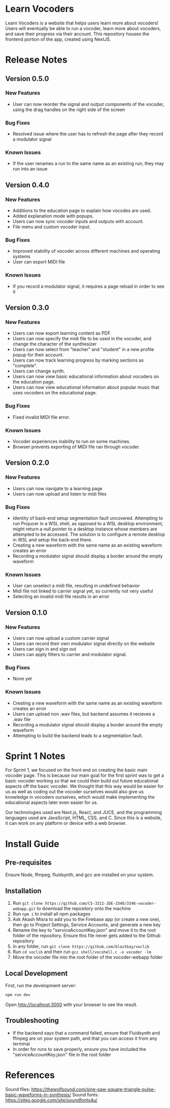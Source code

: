 # Learn Vocoders
Learn Vocoders is a website that helps users learn more about vocoders! Users will eventually be able to run a vocoder, learn more about vocoders, and save their progress via their account. This repository houses the frontend portion of the app, created using NextJS.

# Release Notes
## Version 0.5.0
### New Features
- User can now reorder the signal and output components of the vocoder, using the drag handles on the right side of the screen

### Bug Fixes
- Resolved issue where the user has to refresh the page after they record a modulator signal

### Known Issues
- If the user renames a run to the same name as an existing run, they may run into an issue

## Version 0.4.0
### New Features
- Additions to the education page to explain how vocodes are used.
- Added explanation mode with popups.
- Users can now sync vocoder inputs and outputs with account.
- File menu and custom vocoder input.

### Bug Fixes
- Improved stability of vocoder across different machines and operating systems
- User can export MIDI file

### Known Issues
- If you record a modulator signal, it requires a page reload in order to see it

## Version 0.3.0
### New Features
- Users can now export learning content as PDF.
- Users can now specify the midi file to be used in the vocoder, and change the character of the synthesizer
- Users can now select from "teacher" and "student" in a new profile popup for their account.
- Users can now track learning progress by marking sections as "complete".
- Users can change synth.
- Users can now view basic educational information about vocoders on the education page.
- Users can now view educational information about popular music that uses vocoders on the educational page.

### Bug Fixes
- Fixed invalid MIDI file error.

### Known Issues
- Vocoder experiences inability to run on some machines.
- Browser prevents exporting of MIDI file ran through vocoder.

## Version 0.2.0
### New Features
 - Users can now navigate to a learning page
 - Users can now upload and listen to midi files

### Bug Fixes
- Identity of back-end setup segmentation fault uncovered. Attempting to run Projucer in a WSL shell, as opposed to a WSL desktop environment, might return a null pointer to a desktop instance whose members are attempted to be accessed. The solution is to configure a remote desktop in WSL and setup the back-end there.
- Creating a new waveform with the same name as an existing waveform creates an error
- Recording a modulator signal should display a border around the empty waveform

### Known Issues
- User can unselect a midi file, resulting in undefined behavior
- Midi file not linked to carrier signal yet, so currently not very useful
- Selecting an invalid midi file results in an error

## Version 0.1.0
### New Features
- Users can now upload a custom carrier signal
- Users can record their own modulator signal directly on the website
- Users can sign in and sign out
- Users can apply filters to carrier and modulator signal.

### Bug Fixes
- None yet

### Known Issues
- Creating a new waveform with the same name as an existing waveform creates an error
- Users can upload non .wav files, but backend assumes it recieves a .wav file
- Recording a modulator signal should display a border around the empty waveform
- Attempting to build the backend leads to a segmentation fault.

# Sprint 1 Notes
For Sprint 1, we focused on the front end on creating the basic main vocoder page. This is because
our main goal for the first sprint was to get a basic vocoder working so that we could then
build out future educational aspects off the basic vocoder. We thought that this way would be
easier for us as well as coding out the vocoder ourselves would also give us knowledge in vocoders
ourselves, which would make implementing the educational aspects later even easier for us.


Our technologies used are Next.js, React, and JUCE, and the programming languages used are JavaScript, HTML, CSS, and C. Since this is a website, it can work on any platform or device with a web browser.

# Install Guide
## Pre-requisites
Ensure Node, ffmpeg, fluidsynth, and gcc are installed on your system.

## Installation 
1. Run `git clone https://github.com/CS-3311-JDE-3346/3346-vocoder-webapp.git` to download the repository onto the machine
2. Run `npm i` to install all npm packages
3. Ask Akash Misra to add you to the Firebase app (or create a new one), then go to Project Settings, Service Accounts, and generate a new key
4. Rename the key to "serviceAccountKey.json" and move it to the root folder of the repository. Ensure this file never gets added to the Github repository
5. In any folder, run `git clone https://github.com/blastbay/voclib` 
6. Run `cd voclib` and then run `gcc shell/vocshell.c -o vocoder -lm`
7. Move the vocoder file into the root folder of the vocoder-webapp folder

## Local Development
First, run the development server:

```bash
npm run dev
```

Open [http://localhost:3000](http://localhost:3000) with your browser to see the result.

## Troubleshooting
- If the backend says that a command failed, ensure that Fluidsynth and ffmpeg are on your system path, and that you can access it from any terminal
- In order for runs to save properly, ensure you have included the "serviceAccountKey.json" file in the root folder

# References
Sound files: https://thewolfsound.com/sine-saw-square-triangle-pulse-basic-waveforms-in-synthesis/
Sound fonts: https://sites.google.com/site/soundfonts4u/ 
